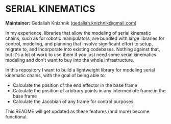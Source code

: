 # SERIAL KINEMATICS 

**Maintainer:** Gedaliah Knizhnik (gedaliah.knizhnik@gmail.com)

In my experience, libraries that allow the modeling of serial kinematic chains, such as for robotic manipulators, are bundled with large libraries for control, modeling, and planning that involve significant effort to setup, migrate to, and incorporate into existing codebases. Nothing against that, but it's a lot of work to use them if you just need some serial kinematics modeling and don't want to buy into the whole infrastructure.

In this repository I want to build a lightweight library for modeling serial kinematic chains, with the goal of being able to: 

* Calculate the position of the end effector in the base frame
* Calculate the position of arbitrary points in any intermediate frame in the base frame
* Calculate the Jacobian of any frame for control purposes.

This README will get updated as these features (and more) become functional.
